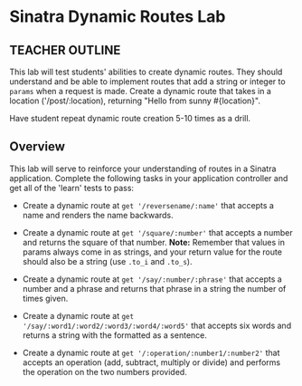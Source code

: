 # Sinatra Dynamic Routes Lab

## TEACHER OUTLINE

This lab will test students' abilities to create dynamic routes. They should understand and be able to implement routes that add a string or integer to `params` when a request is made. Create a dynamic route that takes in a location ('/post/:location), returning "Hello from sunny #{location}".

Have student repeat dynamic route creation 5-10 times as a drill.

## Overview
This lab will serve to reinforce your understanding of routes in a Sinatra application. Complete the following tasks in your application controller and get all of the 'learn' tests to pass:

+ Create a dynamic route at `get '/reversename/:name'` that accepts a name and renders the name backwards.

+ Create a dynamic route at `get '/square/:number'` that accepts a number and returns the square of that number. **Note:** Remember that values in params always come in as strings, and your return value for the route should also be a string (use `.to_i` and `.to_s`).

+ Create a dynamic route at `get '/say/:number/:phrase'` that accepts a number and a phrase and returns that phrase in a string the number of times given.

+ Create a dynamic route at `get '/say/:word1/:word2/:word3/:word4/:word5'` that accepts six words and returns a string with the formatted as a sentence.

+ Create a dynamic route at `get '/:operation/:number1/:number2'` that accepts an operation (add, subtract, multiply or divide) and performs the operation on the two numbers provided.